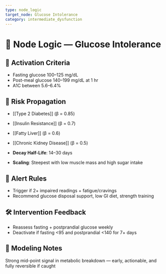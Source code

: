 ```yaml
---
type: node_logic
target_node: Glucose Intolerance
category: intermediate_dysfunction
---
```


# 🧠 Node Logic — Glucose Intolerance

## 🔑 Activation Criteria
- Fasting glucose 100–125 mg/dL
- Post-meal glucose 140–199 mg/dL at 1 hr
- A1C between 5.6–6.4%

## 🔁 Risk Propagation
- [[Type 2 Diabetes]] (β = 0.85)
- [[Insulin Resistance]] (β = 0.7)
- [[Fatty Liver]] (β = 0.6)
- [[Chronic Kidney Disease]] (β = 0.5)

- **Decay Half-Life**: 14–30 days
- **Scaling**: Steepest with low muscle mass and high sugar intake

## 🚨 Alert Rules
- Trigger if 2+ impaired readings + fatigue/cravings
- Recommend glucose disposal support, low GI diet, strength training

## 🛠 Intervention Feedback
- Reassess fasting + postprandial glucose weekly
- Deactivate if fasting <95 and postprandial <140 for 7+ days

## 🧠 Modeling Notes
Strong mid-point signal in metabolic breakdown — early, actionable, and fully reversible if caught
